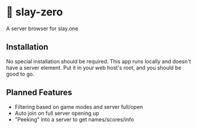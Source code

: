 # :european_castle: slay-zero
A server browser for slay.one

## Installation
No special installation should be required.  This app runs locally and doesn't have a server element.  Put it in your web host's root, and you should be good to go.

## Planned Features
- Filtering based on game modes and server full/open
- Auto join on full server opening up
- "Peeking" into a server to get names/scores/info
